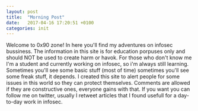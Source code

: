 ```yaml
---
layout: post
title:  "Morning Post"
date:   2017-04-16 17:20:51 +0100
categories: init
---
```

Welcome to 0x90 zone! In here you'll find my adventures on infosec bussiness. The information in this site is for education porpuses only and should NOT be used to create harm or havok.
For those who don't know me I'm a student and currently working on infosec, so i'm always still learning. Sometimes you'll see some basic stuff (most of time) sometimes you'll see some freak stuff, it depends.
I created this site to alert people for some issues in this world so they can protect themselves. Comments are allowed if they are constructive ones, everyone gains with that.
If you want you can follow me on twitter, usually I retweet articles that I found usefull for a day-to-day work in infosec.
